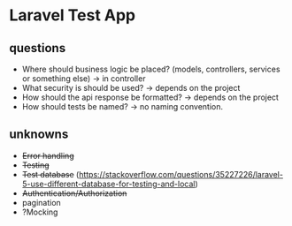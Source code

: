 # Laravel Test App

## questions

- Where should business logic be placed? (models, controllers, services or something else) -> in controller
- What security is should be used? -> depends on the project
- How should the api response be formatted? -> depends on the project
- How should tests be named? -> no naming convention. 

## unknowns

- ~~Error handling~~
- ~~Testing~~
- ~~Test database~~ (https://stackoverflow.com/questions/35227226/laravel-5-use-different-database-for-testing-and-local)
- ~~Authentication/Authorization~~
- pagination
- ?Mocking
